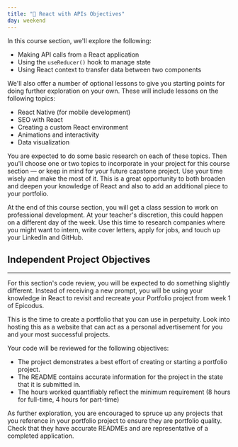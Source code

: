 ```yaml
---
title: "📓 React with APIs Objectives"
day: weekend
---
```


In this course section, we'll explore the following:

* Making API calls from a React application
* Using the `useReducer()` hook to manage state
* Using React context to transfer data between two components

We'll also offer a number of optional lessons to give you starting points for doing further exploration on your own. These will include lessons on the following topics:

* React Native (for mobile development)
* SEO with React
* Creating a custom React environment
* Animations and interactivity
* Data visualization

You are expected to do some basic research on each of these topics. Then you'll choose one or two topics to incorporate in your project for this course section — or keep in mind for your future capstone project. Use your time wisely and make the most of it. This is a great opportunity to both broaden and deepen your knowledge of React and also to add an additional piece to your portfolio.

At the end of this course section, you will get a class session to work on professional development. At your teacher's discretion, this could happen on a different day of the week. Use this time to research companies where you might want to intern, write cover letters, apply for jobs, and touch up your LinkedIn and GitHub.

## Independent Project Objectives
---

For this section's code review, you will be expected to do something slightly different. Instead of receiving a new prompt, you will be using your knowledge in React to revisit and recreate your Portfolio project from week 1 of Epicodus. 

This is the time to create a portfolio that you can use in perpetuity. Look into hosting this as a website that can act as a personal advertisement for you and your most successful projects.

Your code will be reviewed for the following objectives:

* The project demonstrates a best effort of creating or starting a portfolio project.
* The README contains accurate information for the project in the state that it is submitted in.
* The hours worked quantifiably reflect the minimum requirement (8 hours for full-time, 4 hours for part-time)

As further exploration, you are encouraged to spruce up any projects that you reference in your portfolio project to ensure they are portfolio quality. Check that they have accurate READMEs and are representative of a completed application.
